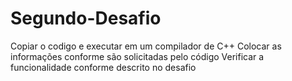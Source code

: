 # Segundo-Desafio
Copiar o codigo e executar em um compilador de C++
Colocar as informações conforme são solicitadas pelo código
Verificar a funcionalidade conforme descrito no desafio

